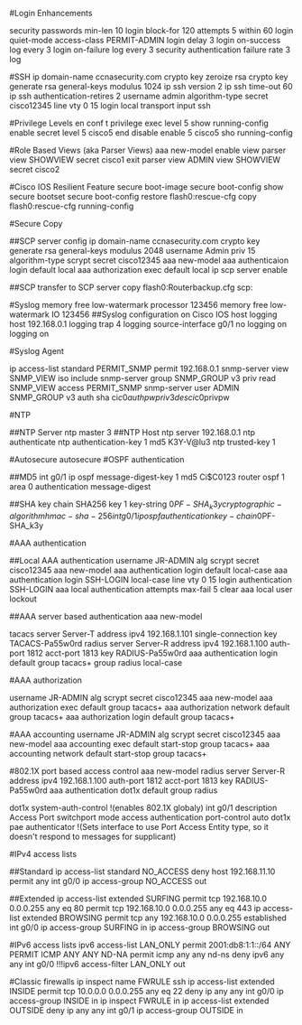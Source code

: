 #Login Enhancements

security passwords min-len 10
login block-for 120 attempts 5 within 60
login quiet-mode access-class PERMIT-ADMIN
login delay 3
login on-success log every 3
login on-failure log every 3
security authentication failure rate 3 log

#SSH
ip domain-name ccnasecurity.com
crypto key zeroize rsa
crypto key generate rsa general-keys modulus 1024
ip ssh version 2
ip ssh time-out 60
ip ssh authentication-retires 2
username admin algorithm-type secret cisco12345
line vty 0 15
  login local
  transport input ssh

#Privilege Levels
en
conf t
privilege exec level 5 show running-config
enable secret level 5 cisco5
end
disable
enable 5
cisco5
sho running-config

#Role Based Views (aka Parser Views)
aaa new-model
enable view 
parser view SHOWVIEW
  secret cisco1
exit
parser view ADMIN
view SHOWVIEW
secret cisco2

#Cisco IOS Resilient Feature
secure boot-image
secure boot-config
show secure bootset
secure boot-config restore flash0:rescue-cfg
copy flash0:rescue-cfg running-config

#Secure Copy

##SCP server config
ip domain-name ccnasecurity.com
crypto key generate rsa general-keys modulus 2048
username Admin priv 15 algorithm-type scrypt secret cisco12345
aaa new-model
aaa authenticaion login default local
aaa authorization exec default local
ip scp server enable

##SCP transfer to SCP server
copy flash0:Routerbackup.cfg scp:

#Syslog
memory free low-watermark processor 123456
memory free low-watermark IO 123456
##Syslog configuration on Cisco IOS host
logging host 192.168.0.1
logging trap 4
logging source-interface g0/1
no logging on 
logging on

#Syslog Agent

ip access-list standard PERMIT_SNMP
permit 192.168.0.1
snmp-server view SNMP_VIEW iso include
snmp-server group SNMP_GROUP v3 priv read SNMP_VIEW access PERMIT_SNMP
snmp-server user ADMIN SNMP_GROUP v3 auth sha ci$c0authpw priv 3des ci$c0privpw 

#NTP

##NTP Server
ntp master 3
##NTP Host
ntp server 192.168.0.1
ntp authenticate
ntp authentication-key 1 md5 K3Y-V@lu3
ntp trusted-key 1

#Autosecure
autosecure 
#OSPF authentication

##MD5
int g0/1
	ip ospf message-digest-key 1 md5 Ci$C0123
router ospf 1
	area 0 authentication message-digest

##SHA
key chain SHA256
	key 1
		key-string 0$PF-SHA_k3y
		cryptographic-algorithm hmac-sha-256
int g0/1
	ip ospf authentication key-chain 0$PF-SHA_k3y

#AAA authentication

##Local AAA authentication
username JR-ADMIN alg scrypt secret cisco12345
aaa new-model
aaa authentication login default local-case
aaa authentication login SSH-LOGIN local-case
line vty 0 15
	login authentication SSH-LOGIN
aaa local authentication attempts max-fail 5
clear aaa local user lockout 

##AAA server based authentication
aaa new-model

tacacs server Server-T
	address ipv4 192.168.1.101
	single-connection
	key TACACS-Pa55w0rd
radius server Server-R
	address ipv4 192.168.1.100 auth-port 1812 acct-port 1813
	key RADIUS-Pa55w0rd
aaa authentication login default group tacacs+ group radius local-case

#AAA authorization

username JR-ADMIN alg scrypt secret cisco12345
aaa new-model
aaa authorization exec default group tacacs+
aaa authorization network default group tacacs+
aaa authorization login default group tacacs+

#AAA accounting
username JR-ADMIN alg scrypt secret cisco12345
aaa new-model
aaa accounting exec default start-stop group tacacs+
aaa accounting network default start-stop group tacacs+

#802.1X port based access control
aaa new-model
radius server Server-R
	address ipv4 192.168.1.100 auth-port 1812 acct-port 1813
	key RADIUS-Pa55w0rd
aaa authentication dot1x default group radius

dot1x system-auth-control 
!(enables 802.1X globaly)
int g0/1
	description Access Port
	switchport mode access
	authentication port-control auto
	dot1x pae authenticator 
	!(Sets interface to use Port Access Entity type, so it doesn't respond to messages for supplicant)

#IPv4 access lists

##Standard
ip access-list standard NO_ACCESS
   deny host 192.168.11.10
   permit any
int g0/0
   ip access-group NO_ACCESS out

##Extended
ip access-list extended SURFING
permit tcp 192.168.10.0 0.0.0.255 any eq 80
permit tcp 192.168.10.0 0.0.0.255 any eq 443
ip access-list extended BROWSING
   permit tcp any 192.168.10.0 0.0.0.255 established
int g0/0
   ip access-group SURFING in
   ip access-group BROWSING out

#IPv6 access lists
ipv6 access-list LAN_ONLY
   permit 2001:db8:1:1::/64 ANY
   PERMIT ICMP ANY ANY ND-NA
   permit icmp any any nd-ns
   deny ipv6 any any
int g0/0
   !!!ipv6 access-filter LAN_ONLY out
   
#Classic firewalls
ip inspect name FWRULE ssh
ip access-list extended INSIDE
   permit tcp 10.0.0.0 0.0.0.255 any eq 22
   deny ip any any
int g0/0
   ip access-group INSIDE in
   ip inspect FWRULE in
ip access-list extended OUTSIDE
   deny ip any any
int g0/1
   ip access-group OUTSIDE in
   
  

